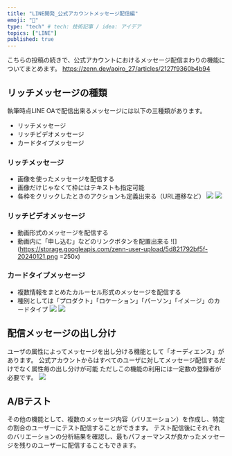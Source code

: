 ```yaml
---
title: "LINE開発_公式アカウントメッセージ配信編"
emoji: "🤖"
type: "tech" # tech: 技術記事 / idea: アイデア
topics: ["LINE"]
published: true
---
```

こちらの投稿の続きで、公式アカウントにおけるメッセージ配信まわりの機能についてまとめます。
https://zenn.dev/aoiro_27/articles/2127f9360b4b94

## リッチメッセージの種類
執筆時点LINE OAで配信出来るメッセージには以下の三種類があります。
- リッチメッセージ
- リッチビデオメッセージ
- カードタイプメッセージ

### リッチメッセージ
- 画像を使ったメッセージを配信する
- 画像だけじゃなくて枠にはテキストも指定可能
- 各枠をクリックしたときのアクションも定義出来る（URL遷移など）
![](https://storage.googleapis.com/zenn-user-upload/474b3d157c5f-20240121.png)
![](https://storage.googleapis.com/zenn-user-upload/f6ef8e89e4b1-20240121.png)

### リッチビデオメッセージ
- 動画形式のメッセージを配信する
- 動画内に「申し込む」などのリンクボタンを配置出来る
![](https://storage.googleapis.com/zenn-user-upload/5d821792bf5f-20240121.png =250x)


### カードタイプメッセージ
- 複数情報をまとめたカルーセル形式のメッセージを配信する
- 種別としては「プロダクト」「ロケーション」「パーソン」「イメージ」のカードタイプ
![](https://storage.googleapis.com/zenn-user-upload/f0a6fe3e53cd-20240121.png)
![](https://storage.googleapis.com/zenn-user-upload/ccfd7d5aae68-20240122.png)


## 配信メッセージの出し分け
ユーザの属性によってメッセージを出し分ける機能として「オーディエンス」があります。
公式アカウントからはすべてのユーザに対してメッセージ配信するだけでなく属性毎の出し分けが可能
ただしこの機能の利用には一定数の登録者が必要です。
![](https://storage.googleapis.com/zenn-user-upload/51a5ca5e8e6c-20240122.png)

## A/Bテスト
その他の機能として、複数のメッセージ内容（バリエーション）を作成し、特定の割合のユーザーにテスト配信することができます。
テスト配信後にそれぞれのバリエーションの分析結果を確認し、最もパフォーマンスが良かったメッセージを残りのユーザーに配信することもできます。

